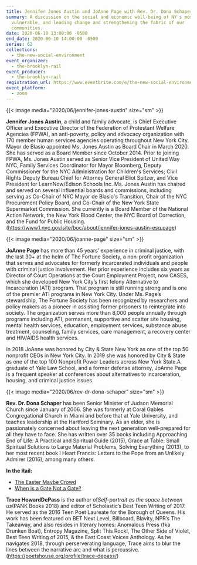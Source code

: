 ```yaml
---
title: Jennifer Jones Austin and JoAnne Page with Rev. Dr. Dona Schaper
summary: A discussion on the social and economic well-being of NY's most
  vulnerable, and leading change and strengthening the fabric of our
  communities.
date: 2020-06-10 13:00:00 -0500
end_date: 2020-06-10 14:00:00 -0500
series: 62
collections:
  - the-new-social-environment
event_organizer:
  - the-brooklyn-rail
event_producer:
  - the-brooklyn-rail
registration_url: https://www.eventbrite.com/e/the-new-social-environment-62-joanne-page-jennifer-jones-austin-tickets-108144643540
event_platform:
  - zoom
---
```

{{< image media="2020/06/jennifer-jones-austin" size="sm" >}}

**Jennifer Jones Austin**, a child and family advocate, is Chief Executive Officer and Executive Director of the Federation of Protestant Welfare Agencies (FPWA), an anti-poverty, policy and advocacy organization with 170 member human services agencies operating throughout New York City. Mayor de Blasio appointed Ms. Jones Austin as Board Chair in March 2020. She has served as a Board Member since October 2014. Prior to joining FPWA, Ms. Jones Austin served as Senior Vice President of United Way NYC, Family Services Coordinator for Mayor Bloomberg, Deputy Commissioner for the NYC Administration for Children's Services; Civil Rights Deputy Bureau Chief for Attorney General Eliot Spitzer, and Vice President for LearnNow/Edison Schools Inc. Ms. Jones Austin has chaired and served on several influential boards and commissions, including serving as Co-Chair of NYC Mayor de Blasio's Transition, Chair of the NYC Procurement Policy Board, and Co-Chair of the New York State Supermarket Commission. She currently is a Board Member of the National Action Network, the New York Blood Center, the NYC Board of Correction, and the Fund for Public Housing. (<https://www1.nyc.gov/site/boc/about/jennifer-jones-austin-esq.page>)



{{< image media="2020/06/joanne-page" size="sm" >}}

**JoAnne Page** has more than 45 years’ experience in criminal justice, with the last 30+ at the helm of The Fortune Society, a non-profit organization that serves and advocates for formerly incarcerated individuals and people with criminal justice involvement. Her prior experience includes six years as Director of Court Operations at the Court Employment Project, now CASES, which she developed New York City’s first felony Alternative to Incarceration (ATI) program. That program is still running strong and is one of the premier ATI programs in New York City. Under Ms. Page’s stewardship, The Fortune Society has been recognized by researchers and policy makers as a pioneer in assisting former prisoners to reintegrate into society. The organization serves more than 8,000 people annually through programs including ATI, permanent, supportive and scatter site housing, mental health services, education, employment services, substance abuse treatment, counseling, family services, care management, a recovery center and HIV/AIDS health services.

In 2018 JoAnne was honored by City & State New York as one of the top 50 nonprofit CEOs in New York City. In 2019 she was honored by City & State as one of the top 100 Nonprofit Power Leaders across New York State.A graduate of Yale Law School, and a former defense attorney, JoAnne Page is a frequent speaker at conferences about alternatives to incarceration, housing, and criminal justice issues.

{{< image media="2020/06/rev-dr-dona-schaper" size="sm" >}}

**Rev. Dr. Dona Schaper** has been Senior Minister of Judson Memorial Church since January of 2006. She was formerly at Coral Gables Congregational Church in Miami and before that at Yale University, and teaches leadership at the Hartford Seminary. As an elder, she is passionately concerned about leaving the next generation well-prepared for all they have to face. She has written over 35 books including Approaching End of Life: A Practical and Spiritual Guide (2015), Grace at Table: Small Spiritual Solutions to Large Material Problems, Solving Everything (2013), to her most recent book I Heart Francis: Letters to the Pope from an Unlikely Admirer (2016), among many others.

**In the Rail:**

* [The Easter Maybe Crowd](https://brooklynrail.org/2008/03/local/the-easter-maybe-crowd)
* [When is a Gate Not a Gate?](https://brooklynrail.org/2008/05/local/when-is-a-gate-not-a-gate)

**Trace HowardDePass** is the author of*Self-portrait as the space between us*(PANK Books 2018) and editor of Scholastic’s Best Teen Writing of 2017. He served as the 2016 Teen Poet Laureate for the Borough of Queens. His work has been featured on BET Next Level, Billboard, Blavity, NPR’s The Takeaway, and also resides in literary homes: Anomalous Press (fka Drunken Boat), Entropy Magazine, Split This Rock!, The Other Side of Violet, Best Teen Writing of 2015, & the East Coast Voices Anthology. As he navigates 2018, through perserverating language, Trace aims to blur the lines between the narrative arc and what is percussive. (<https://poetshouse.org/profile/trace-depass/>)